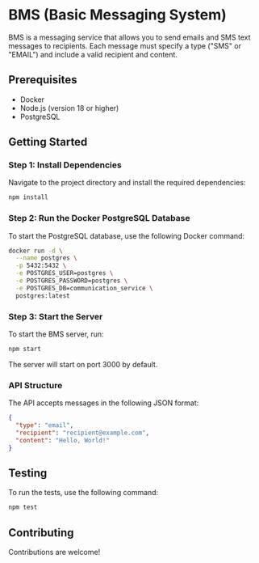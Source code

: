 # BMS (Basic Messaging System)

BMS is a messaging service that allows you to send emails and SMS text messages to recipients. Each message must specify a type ("SMS" or "EMAIL") and include a valid recipient and content.

## Prerequisites

- Docker
- Node.js (version 18 or higher)
- PostgreSQL

## Getting Started

### Step 1: Install Dependencies
Navigate to the project directory and install the required dependencies:
```bash
npm install
```

### Step 2: Run the Docker PostgreSQL Database
To start the PostgreSQL database, use the following Docker command:

```bash
docker run -d \
  --name postgres \
  -p 5432:5432 \
  -e POSTGRES_USER=postgres \
  -e POSTGRES_PASSWORD=postgres \
  -e POSTGRES_DB=communication_service \
  postgres:latest
```

### Step 3: Start the Server
To start the BMS server, run:

```bash
npm start
```

The server will start on port 3000 by default.

### API Structure
The API accepts messages in the following JSON format:

```json
{
  "type": "email",
  "recipient": "recipient@example.com",
  "content": "Hello, World!"
}
```

## Testing

To run the tests, use the following command:

```bash
npm test
```

## Contributing

Contributions are welcome!